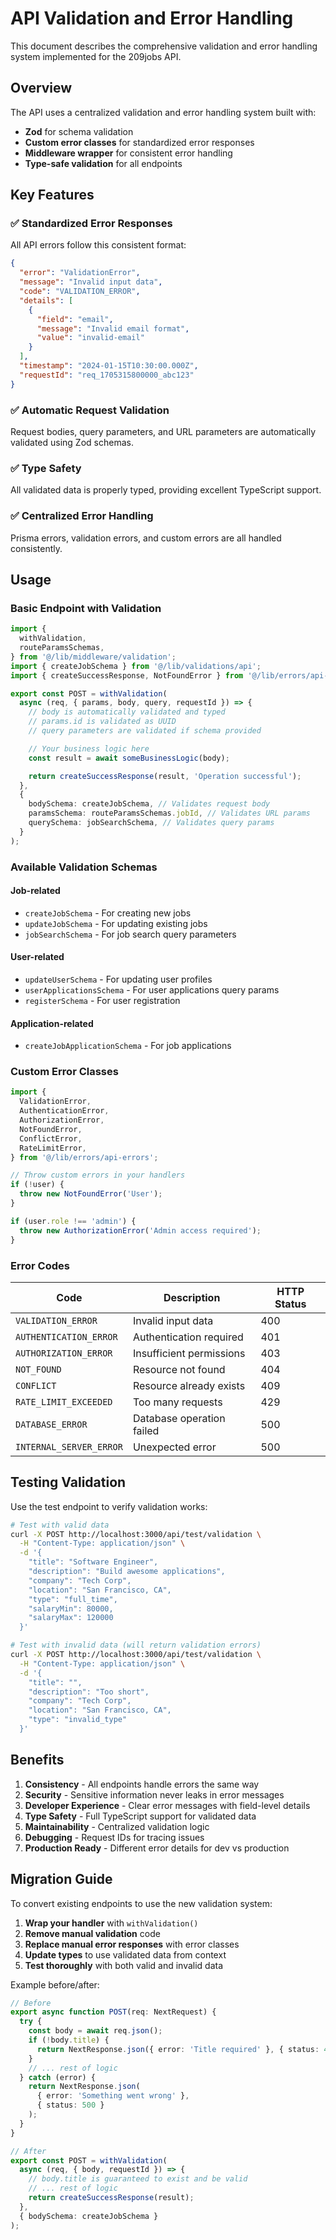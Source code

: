 # API Validation and Error Handling

This document describes the comprehensive validation and error handling system implemented for the 209jobs API.

## Overview

The API uses a centralized validation and error handling system built with:

- **Zod** for schema validation
- **Custom error classes** for standardized error responses
- **Middleware wrapper** for consistent error handling
- **Type-safe validation** for all endpoints

## Key Features

### ✅ **Standardized Error Responses**

All API errors follow this consistent format:

```json
{
  "error": "ValidationError",
  "message": "Invalid input data",
  "code": "VALIDATION_ERROR",
  "details": [
    {
      "field": "email",
      "message": "Invalid email format",
      "value": "invalid-email"
    }
  ],
  "timestamp": "2024-01-15T10:30:00.000Z",
  "requestId": "req_1705315800000_abc123"
}
```

### ✅ **Automatic Request Validation**

Request bodies, query parameters, and URL parameters are automatically validated using Zod schemas.

### ✅ **Type Safety**

All validated data is properly typed, providing excellent TypeScript support.

### ✅ **Centralized Error Handling**

Prisma errors, validation errors, and custom errors are all handled consistently.

## Usage

### Basic Endpoint with Validation

```typescript
import {
  withValidation,
  routeParamsSchemas,
} from '@/lib/middleware/validation';
import { createJobSchema } from '@/lib/validations/api';
import { createSuccessResponse, NotFoundError } from '@/lib/errors/api-errors';

export const POST = withValidation(
  async (req, { params, body, query, requestId }) => {
    // body is automatically validated and typed
    // params.id is validated as UUID
    // query parameters are validated if schema provided

    // Your business logic here
    const result = await someBusinessLogic(body);

    return createSuccessResponse(result, 'Operation successful');
  },
  {
    bodySchema: createJobSchema, // Validates request body
    paramsSchema: routeParamsSchemas.jobId, // Validates URL params
    querySchema: jobSearchSchema, // Validates query params
  }
);
```

### Available Validation Schemas

#### Job-related

- `createJobSchema` - For creating new jobs
- `updateJobSchema` - For updating existing jobs
- `jobSearchSchema` - For job search query parameters

#### User-related

- `updateUserSchema` - For updating user profiles
- `userApplicationsSchema` - For user applications query params
- `registerSchema` - For user registration

#### Application-related

- `createJobApplicationSchema` - For job applications

### Custom Error Classes

```typescript
import {
  ValidationError,
  AuthenticationError,
  AuthorizationError,
  NotFoundError,
  ConflictError,
  RateLimitError,
} from '@/lib/errors/api-errors';

// Throw custom errors in your handlers
if (!user) {
  throw new NotFoundError('User');
}

if (user.role !== 'admin') {
  throw new AuthorizationError('Admin access required');
}
```

### Error Codes

| Code                    | Description               | HTTP Status |
| ----------------------- | ------------------------- | ----------- |
| `VALIDATION_ERROR`      | Invalid input data        | 400         |
| `AUTHENTICATION_ERROR`  | Authentication required   | 401         |
| `AUTHORIZATION_ERROR`   | Insufficient permissions  | 403         |
| `NOT_FOUND`             | Resource not found        | 404         |
| `CONFLICT`              | Resource already exists   | 409         |
| `RATE_LIMIT_EXCEEDED`   | Too many requests         | 429         |
| `DATABASE_ERROR`        | Database operation failed | 500         |
| `INTERNAL_SERVER_ERROR` | Unexpected error          | 500         |

## Testing Validation

Use the test endpoint to verify validation works:

```bash
# Test with valid data
curl -X POST http://localhost:3000/api/test/validation \
  -H "Content-Type: application/json" \
  -d '{
    "title": "Software Engineer",
    "description": "Build awesome applications",
    "company": "Tech Corp",
    "location": "San Francisco, CA",
    "type": "full_time",
    "salaryMin": 80000,
    "salaryMax": 120000
  }'

# Test with invalid data (will return validation errors)
curl -X POST http://localhost:3000/api/test/validation \
  -H "Content-Type: application/json" \
  -d '{
    "title": "",
    "description": "Too short",
    "company": "Tech Corp",
    "location": "San Francisco, CA",
    "type": "invalid_type"
  }'
```

## Benefits

1. **Consistency** - All endpoints handle errors the same way
2. **Security** - Sensitive information never leaks in error messages
3. **Developer Experience** - Clear error messages with field-level details
4. **Type Safety** - Full TypeScript support for validated data
5. **Maintainability** - Centralized validation logic
6. **Debugging** - Request IDs for tracing issues
7. **Production Ready** - Different error details for dev vs production

## Migration Guide

To convert existing endpoints to use the new validation system:

1. **Wrap your handler** with `withValidation()`
2. **Remove manual validation** code
3. **Replace manual error responses** with error classes
4. **Update types** to use validated data from context
5. **Test thoroughly** with both valid and invalid data

Example before/after:

```typescript
// Before
export async function POST(req: NextRequest) {
  try {
    const body = await req.json();
    if (!body.title) {
      return NextResponse.json({ error: 'Title required' }, { status: 400 });
    }
    // ... rest of logic
  } catch (error) {
    return NextResponse.json(
      { error: 'Something went wrong' },
      { status: 500 }
    );
  }
}

// After
export const POST = withValidation(
  async (req, { body, requestId }) => {
    // body.title is guaranteed to exist and be valid
    // ... rest of logic
    return createSuccessResponse(result);
  },
  { bodySchema: createJobSchema }
);
```
